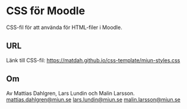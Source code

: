 # CSS för Moodle

CSS-fil för att använda för HTML-filer i Moodle.

## URL
Länk till CSS-fil: https://matdah.github.io/css-template/miun-styles.css

## Om
Av Mattias Dahlgren, Lars Lundin och Malin Larsson.
mattias.dahlgren@miun.se
lars.lundin@miun.se	
malin.larsson@miun.se
